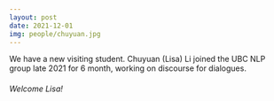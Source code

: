 ```yaml
---
layout: post
date: 2021-12-01
img: people/chuyuan.jpg
---
```


We have a new visiting student. Chuyuan (Lisa) Li joined the UBC NLP group late 2021 for 6 month, working on discourse for dialogues. 

###### Welcome Lisa!

<br>